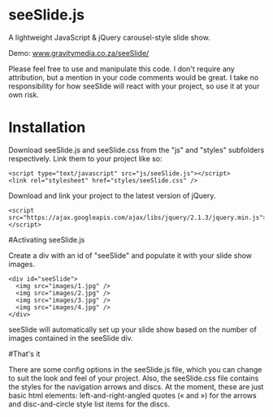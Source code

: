 # seeSlide.js

A lightweight JavaScript & jQuery carousel-style slide show.

Demo: www.gravitymedia.co.za/seeSlide/

Please feel free to use and manipulate this code. I don't require any attribution, but a mention in your code comments would be great. I take no responsibility for how seeSlide will react with your project, so use it at your own risk.

# Installation

Download seeSlide.js and seeSlide.css from the "js" and "styles" subfolders respectively.
Link them to your project like so:

```
<script type="text/javascript" src="js/seeSlide.js"></script>
<link rel="stylesheet" href="styles/seeSlide.css" />
```

Download and link your project to the latest version of jQuery.

```
<script src="https://ajax.googleapis.com/ajax/libs/jquery/2.1.3/jquery.min.js"></script>
```

#Activating seeSlide.js

Create a div with an id of "seeSlide" and populate it with your slide show images.

```
<div id="seeSlide">
  <img src="images/1.jpg" />
  <img src="images/2.jpg" />
  <img src="images/3.jpg" />
  <img src="images/4.jpg" />
</div>
```

seeSlide will automatically set up your slide show based on the number of images contained in the seeSlide div.

#That's it

There are some config options in the seeSlide.js file, which you can change to suit the look and feel of your project. Also, the seeSlide.css file contains the styles for the navigation arrows and discs. At the moment, these are just basic html elements: left-and-right-angled quotes (&laquo; and &raquo;) for the arrows and disc-and-circle style list items for the discs.


